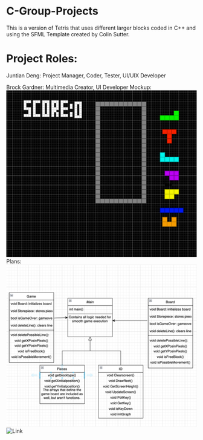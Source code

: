 # C-Group-Projects
This is a version of Tetris that uses different larger blocks coded in C++ and using the SFML Template created by Colin Sutter.

# Project Roles:
Juntian Deng: Project Manager, Coder, Tester, UI/UIX Developer

Brock Gardner: Multimedia Creator, UI Developer
Mockup:
![Mockup](https://github.com/Juntian-Deng/C-Group-Projects/blob/main/Tetris/images/Screen%20Shot%202023-03-06%20at%209.18.13%20AM.png)
Plans:
![Mockup](https://github.com/Juntian-Deng/C-Group-Projects/blob/main/Tetris/images/Screen%20Shot%202023-04-03%20at%209.53.39%20AM.png)
![Link](https://replit.com/@JUNTIANDENG/SFML-Template#src/main.cpp)

